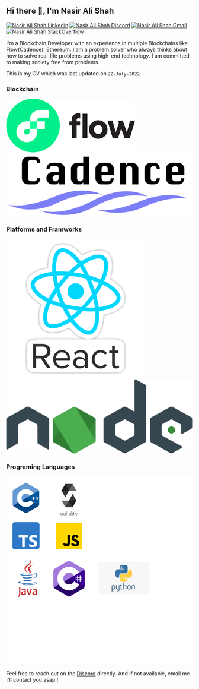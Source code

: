 <h2> Hi there 👋, I'm Nasir Ali Shah </h2>
    
[![Nasir Ali Shah Linkedin](https://img.shields.io/badge/LinkedIn-0077B5?style=for-the-badge&logo=linkedin&logoColor=white)](https://www.linkedin.com/in/nasir-ali-shah-983914181/)
[![Nasir Ali Shah Discord](https://img.shields.io/badge/Discord-7289DA?style=for-the-badge&logo=discord&logoColor=white)](https://discordapp.com/users/nasir.find#3512)
[![Nasir Ali Shah Gmail](https://img.shields.io/badge/Gmail-D14836?style=for-the-badge&logo=gmail&logoColor=white)](https://mail.google.com/mail/u/shahnasirali47@gmail.com)
[![Nasir Ali Shah StackOverflow](https://img.shields.io/badge/StackOverflow-F48024?style=for-the-badge&logo=stackoverflow&logoColor=white)](https://stackoverflow.com/users/17241104/nasir)


I'm a Blockchain Developer with an experience in multiple Blockchains like Flow(Cadence), Ethereum.
I am a problem solver who always thinks about how to solve real-life problems using high-end technology. I am committed to making society free from problems.

This is my CV which was last updated on `22-July-2022`.

### Blockchain
 <img src="./images/flow.png" alt="Blockchain" /> 
 <img src="./images/cadence.png" alt="Blockchain" /> 
 
### Platforms and Framworks
 <img src="./images/react.png" alt="Frameworks" /> 
 <img src="./images/node.png" alt="Frameworks" /> 
 
### Programing Languages
 <img src="./images/languages.png" alt="Languages" /> 

Feel free to reach out on the [Discord](https://discordapp.com/users/nasir.find#3512) directly. And if not available, email me I'll contact you asap.!
